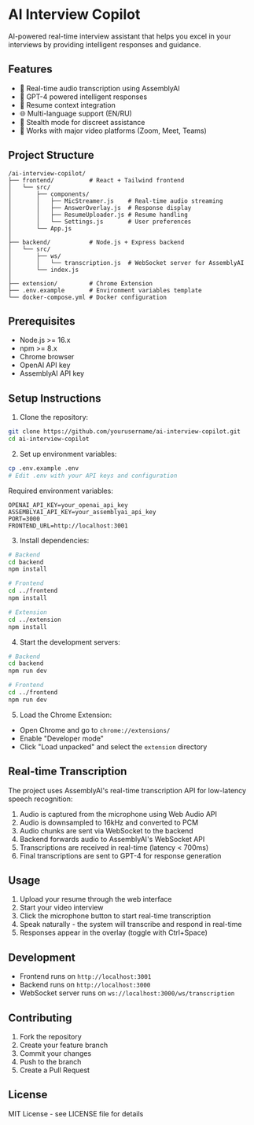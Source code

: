 # AI Interview Copilot

AI-powered real-time interview assistant that helps you excel in your interviews by providing intelligent responses and guidance.

## Features

- 🎤 Real-time audio transcription using AssemblyAI
- 🤖 GPT-4 powered intelligent responses
- 📝 Resume context integration
- 🌐 Multi-language support (EN/RU)
- 🎯 Stealth mode for discreet assistance
- 🎥 Works with major video platforms (Zoom, Meet, Teams)

## Project Structure

```
/ai-interview-copilot/
├── frontend/          # React + Tailwind frontend
│   └── src/
│       ├── components/
│       │   ├── MicStreamer.js    # Real-time audio streaming
│       │   ├── AnswerOverlay.js  # Response display
│       │   ├── ResumeUploader.js # Resume handling
│       │   └── Settings.js       # User preferences
│       └── App.js
│
├── backend/           # Node.js + Express backend
│   └── src/
│       ├── ws/
│       │   └── transcription.js  # WebSocket server for AssemblyAI
│       └── index.js
│
├── extension/         # Chrome Extension
├── .env.example       # Environment variables template
└── docker-compose.yml # Docker configuration
```

## Prerequisites

- Node.js >= 16.x
- npm >= 8.x
- Chrome browser
- OpenAI API key
- AssemblyAI API key

## Setup Instructions

1. Clone the repository:
```bash
git clone https://github.com/yourusername/ai-interview-copilot.git
cd ai-interview-copilot
```

2. Set up environment variables:
```bash
cp .env.example .env
# Edit .env with your API keys and configuration
```

Required environment variables:
```
OPENAI_API_KEY=your_openai_api_key
ASSEMBLYAI_API_KEY=your_assemblyai_api_key
PORT=3000
FRONTEND_URL=http://localhost:3001
```

3. Install dependencies:
```bash
# Backend
cd backend
npm install

# Frontend
cd ../frontend
npm install

# Extension
cd ../extension
npm install
```

4. Start the development servers:
```bash
# Backend
cd backend
npm run dev

# Frontend
cd ../frontend
npm run dev
```

5. Load the Chrome Extension:
- Open Chrome and go to `chrome://extensions/`
- Enable "Developer mode"
- Click "Load unpacked" and select the `extension` directory

## Real-time Transcription

The project uses AssemblyAI's real-time transcription API for low-latency speech recognition:

1. Audio is captured from the microphone using Web Audio API
2. Audio is downsampled to 16kHz and converted to PCM
3. Audio chunks are sent via WebSocket to the backend
4. Backend forwards audio to AssemblyAI's WebSocket API
5. Transcriptions are received in real-time (latency < 700ms)
6. Final transcriptions are sent to GPT-4 for response generation

## Usage

1. Upload your resume through the web interface
2. Start your video interview
3. Click the microphone button to start real-time transcription
4. Speak naturally - the system will transcribe and respond in real-time
5. Responses appear in the overlay (toggle with Ctrl+Space)

## Development

- Frontend runs on `http://localhost:3001`
- Backend runs on `http://localhost:3000`
- WebSocket server runs on `ws://localhost:3000/ws/transcription`

## Contributing

1. Fork the repository
2. Create your feature branch
3. Commit your changes
4. Push to the branch
5. Create a Pull Request

## License

MIT License - see LICENSE file for details 